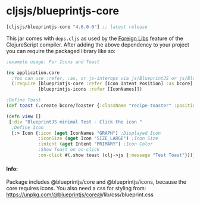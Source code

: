 # cljsjs/blueprintjs-core


[](dependency)
```clojure
[cljsjs/blueprintjs-core "4.6.0-0"] ;; latest release
```
[](/dependency)

This jar comes with `deps.cljs` as used by the [Foreign Libs][flibs] feature
of the ClojureScript compiler. After adding the above dependency to your project
you can require the packaged library like so:

```clojure
;example usage: For Icons and Toast

(ns application.core
  ;You can use :refer, :as, or js-interops via js/BlueprintJS or js/BlueprintJSIcons 
  (:require [blueprintjs-core :refer [Icon Intent Position] :as bcore]
            [blueprintjs-icons :refer [IconNames]])

;Define Toast
(def toast (.create bcore/Toaster {:className "recipe-toaster" :position (aget Position "TOP")}))

(defn view []
 [:div "BlueprintJS minimal Test - Click the icon "
  ;Define Icon
  [:> Icon {:icon (aget IconNames "GRAPH") ;Displayed Icon
            :iconSize (aget Icon "SIZE_LARGE") ;Icon Size
            :intent (aget Intent "PRIMARY") ;Icon Color
            ;Show Toast on on-click
            :on-click #(.show toast (clj->js {:message "Test Toast"}))}]])

```

#### Info:
Package includes @blueprintjs/core and @blueprintjs/icons, because the core requires icons.
You also need a css for styling from: https://unpkg.com/@blueprintjs/core@<version>/lib/css/blueprint.css

[flibs]: https://clojurescript.org/reference/packaging-foreign-deps

